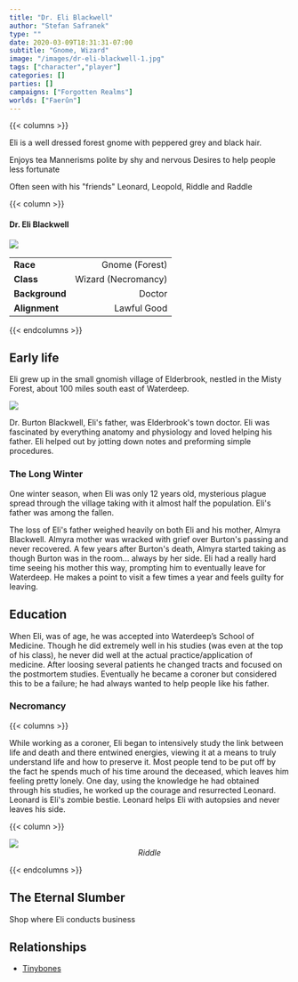 ```yaml
---
title: "Dr. Eli Blackwell"
author: "Stefan Safranek"
type: ""
date: 2020-03-09T18:31:31-07:00
subtitle: "Gnome, Wizard"
image: "/images/dr-eli-blackwell-1.jpg"
tags: ["character","player"]
categories: []
parties: []
campaigns: ["Forgotten Realms"]
worlds: ["Faerûn"]
---
```


{{< columns >}}

Eli is a well dressed forest gnome with peppered grey and black hair.

Enjoys tea
Mannerisms polite by shy and nervous
Desires to help people less fortunate

Often seen with his "friends" Leonard, Leopold, Riddle and Raddle

{{< column >}}

<div class="description-table">

#### Dr. Eli Blackwell

<img src="/images/dr-eli-blackwell-1.jpg" class="portrait">

|                   |                     |
| ----------------- | -------------------:|
| <b>Race</b>       | Gnome (Forest)      |
| <b>Class</b>      | Wizard (Necromancy) |
| <b>Background</b> | Doctor              |
| <b>Alignment</b>  | Lawful Good         |

</div>

{{< endcolumns >}}


## Early life

Eli grew up in the small gnomish village of Elderbrook, nestled in the Misty Forest, about 100 miles south east of Waterdeep.

<img src="/images/misty-forest_forgotten-realms_map.png" class="portrait">

Dr. Burton Blackwell, Eli's father, was Elderbrook's town doctor. Eli was fascinated by everything anatomy and physiology and loved helping his father. Eli helped out by jotting down notes and preforming simple procedures.


### The Long Winter

One winter season, when Eli was only 12 years old, mysterious plague spread through the village taking with it almost half the population. Eli's father was among the fallen.

The loss of Eli's father weighed heavily on both Eli and his mother, Almyra Blackwell. Almyra mother was wracked with grief over Burton's passing and never recovered. A few years after Burton's death, Almyra started taking as though Burton was in the room... always by her side. Eli had a really hard time seeing his mother this way, prompting him to eventually leave for Waterdeep. He makes a point to visit a few times a year and feels guilty for leaving.


## Education

When Eli, was of age, he was accepted into Waterdeep’s School of Medicine. Though he did extremely well in his studies (was even at the top of his class), he never did well at the actual practice/application of medicine. After loosing several patients he changed tracts and focused on the postmortem studies. Eventually he became a coroner but considered this to be a failure; he had always wanted to help people like his father.


### Necromancy

{{< columns >}}

While working as a coroner, Eli began to intensively study the link between life and death and there entwined energies, viewing it at a means to truly understand life and how to preserve it. Most people tend to be put off by the fact he spends much of his time around the deceased, which leaves him feeling pretty lonely. One day, using the knowledge he had obtained through his studies, he worked up the courage and resurrected Leonard. Leonard is Eli's zombie bestie. Leonard helps Eli with autopsies and never leaves his side.

{{< column >}}

<div class="description-table">
	<img src="/images/riddle-1.jpg" class="portrait">
	<div style="text-align:center;">
		<i>Riddle</i>
	</div>
</div>

{{< endcolumns >}}


## The Eternal Slumber

Shop where Eli conducts business


## Relationships

 - [Tinybones](/characters/tinybones)
